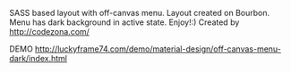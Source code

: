 SASS  based layout  with off-canvas menu. Layout created on  Bourbon. 
Menu has dark background in active state. 
Enjoy!:)
Created by http://codezona.com/

DEMO   http://luckyframe74.com/demo/material-design/off-canvas-menu-dark/index.html
